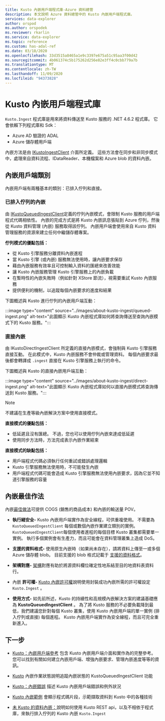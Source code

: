 ```yaml
---
title: Kusto 內嵌用戶端程式庫-Azure 資料總管
description: 本文說明 Azure 資料總管中的 Kusto 內嵌用戶端程式庫。
services: data-explorer
author: orspod
ms.author: orspodek
ms.reviewer: rkarlin
ms.service: data-explorer
ms.topic: reference
ms.custom: has-adal-ref
ms.date: 03/18/2020
ms.openlocfilehash: 33d3515a8465a1e9c3397e675a51c95aa3f00d42
ms.sourcegitcommit: 4b061374c5b175262d256e82e3ff4c0cbb779a7b
ms.translationtype: MT
ms.contentlocale: zh-TW
ms.lasthandoff: 11/09/2020
ms.locfileid: "94373828"
---
```

# <a name="kusto-ingest-client-library"></a>Kusto 內嵌用戶端程式庫 

`Kusto.Ingest` 程式庫是用來將資料傳送至 Kusto 服務的 .NET 4.6.2 程式庫。
它會依賴下列程式庫和 Sdk：

* Azure AD 驗證的 ADAL
* Azure 儲存體用戶端

內嵌方法是由 [IKustoIngestClient](kusto-ingest-client-reference.md#interface-ikustoingestclient) 介面所定義。  這些方法會在同步和非同步模式中，處理來自資料流程、IDataReader、本機檔案和 Azure blob 的資料內嵌。

## <a name="ingest-client-flavors"></a>內嵌用戶端類別

內嵌用戶端有兩種基本的類別：已排入佇列和直接。

### <a name="queued-ingestion"></a>已排入佇列的內嵌

由 [IKustoQueuedIngestClient](kusto-ingest-client-reference.md#interface-ikustoqueuedingestclient)定義的佇列內嵌模式，會限制 Kusto 服務的用戶端程式代碼相依性。 內嵌的完成方式是將 Kusto 內嵌訊息張貼到 Azure 佇列，然後從 Kusto 資料管理 (內嵌) 服務取得該佇列。 內嵌用戶端會使用來自 Kusto 資料管理服務的資源來建立任何中繼儲存體專案。

**佇列模式的優點包括：**

* 從 Kusto 引擎服務分離資料內嵌進程
* 當 Kusto 引擎 (或內嵌) 服務無法使用時，讓內嵌要求保存
* 藉由內嵌服務有效率且可控制輸入資料的匯總來改善效能 
* 讓 Kusto 內嵌服務管理 Kusto 引擎服務上的內嵌負載
* 在暫時性的內嵌失敗時（例如針對 XStore 節流），視需要重試 Kusto 內嵌服務
* 提供便利的機制，以追蹤每個內嵌要求的進度和結果

下圖概述與 Kusto 進行佇列的內嵌用戶端互動：

:::image type="content" source="../images/about-kusto-ingest/queued-ingest.png" alt-text="此圖顯示 Kusto 內嵌程式庫如何將查詢傳送至查詢內嵌模式下的 Kusto 服務。":::
 
### <a name="direct-ingestion"></a>直接內嵌

由 IKustoDirectIngestClient 所定義的直接內嵌模式，會強制與 Kusto 引擎服務直接互動。 在此模式中，Kusto 內嵌服務不會仲裁或管理資料。 每個內嵌要求最後都會轉譯成 `.ingest` 直接在 Kusto 引擎服務上執行的命令。

下圖概述與 Kusto 的直接內嵌用戶端互動：

:::image type="content" source="../images/about-kusto-ingest/direct-ingest.png" alt-text="此圖顯示 Kusto 內嵌程式庫如何以直接內嵌模式將查詢傳送到 Kusto 服務。":::

> [!NOTE]
> 不建議在生產等級內嵌解決方案中使用直接模式。

**直接模式的優點包括：**

* 低延遲且沒有匯總。 不過，您也可以使用佇列內嵌來達成低延遲
* 使用同步方法時，方法完成表示內嵌作業結束

**直接模式的缺點包括：**

* 用戶端程式代碼必須執行任何重試或錯誤處理邏輯
* Kusto 引擎服務無法使用時，不可能發生內嵌
* 用戶端程式代碼可能會造成 Kusto 引擎服務無法使用內嵌要求，因為它並不知道引擎服務的容量

## <a name="ingestion-best-practices"></a>內嵌最佳作法

內嵌[最佳做法](kusto-ingest-best-practices.md)可提供 COGS (銷售的商品成本) 和內嵌的輸送量 POV。

* **執行緒安全-** Kusto 內嵌用戶端實作為安全線程，可供重複使用。 不需要為 `KustoQueuedIngestClient` 每個或數個內嵌作業建立類別的實例。 `KustoQueuedIngestClient`每個使用者進程的每個目標 Kusto 叢集都需要單一實例。 執行多個實例會有生產力，而且可能會在資料管理叢集上造成 DoS。

* **支援的資料格式-** 使用原生內嵌時（如果尚未存在），請將資料上傳至一或多個 Azure 儲存體 blob。 目前支援的 blob 格式記載于 [支援的資料格式](../../../ingestion-supported-formats.md)。

* **架構對應-** 
[架構](../../management/mappings.md)對應有助於將源資料欄位確定性地系結至目的地資料表資料行。

* 內嵌 **許可權-** 
[Kusto 內嵌許可權](kusto-ingest-client-permissions.md)說明使用封裝成功內嵌所需的許可權設定 `Kusto.Ingest` 。

* **使用方式-** 如先前所述，Kusto 的持續性和高規模內嵌解決方案的建議基礎應為 **KustoQueuedIngestClient** 。
為了將 Kusto 服務的不必要負載降到最低，我們建議您針對每個 Kusto 叢集，使用 Kusto 內嵌用戶端的單一實例 (排入佇列或直接) 每個進程。 Kusto 內嵌用戶端實作為安全線程，而且可完全重新進入。

## <a name="next-steps"></a>下一步

* [Kusto：內嵌用戶端參考](kusto-ingest-client-reference.md) 包含 Kusto 內嵌用戶端介面和實作為的完整參考。 您可以找到有關如何建立內嵌用戶端、增強內嵌要求、管理內嵌進度等等的資訊。

* [Kusto](kusto-ingest-client-status.md) 內嵌作業狀態說明追蹤內嵌狀態的 KustoQueuedIngestClient 功能

* [Kusto：內嵌錯誤](kusto-ingest-client-errors.md) 描述 Kusto 內嵌用戶端錯誤和例外狀況

* [Kusto 內嵌範例](kusto-ingest-client-examples.md) 會顯示程式碼片段，示範擷取資料到 Kusto 中的各種技術

* [未 Kusto 的資料內嵌：](kusto-ingest-client-rest.md)說明如何使用 Kusto REST api，以及不相依于程式庫，來執行排入佇列的 Kusto 內嵌 `Kusto.Ingest`


